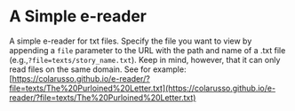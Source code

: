 # A Simple e-reader

A simple e-reader for txt files. Specify the file you want to view by appending a `file` parameter to the URL with the path and name of a .txt file (e.g.,`?file=texts/story_name.txt`). Keep in mind, however, that it can only read files on the same domain. See for example: [https://colarusso.github.io/e-reader/?file=texts/The%20Purloined%20Letter.txt](https://colarusso.github.io/e-reader/?file=texts/The%20Purloined%20Letter.txt)
